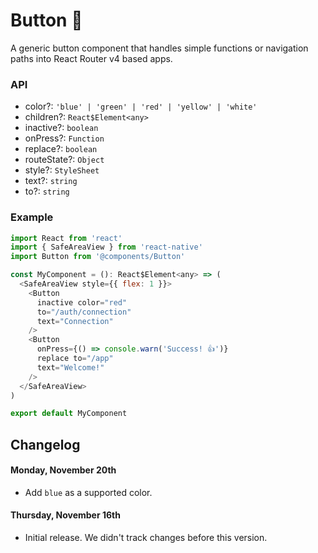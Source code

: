 # Button 🔘

A generic button component that handles simple functions or navigation paths into React Router v4 based apps.

### API

* color?: `'blue' | 'green' | 'red' | 'yellow' | 'white'`
* children?: `React$Element<any>`
* inactive?: `boolean`
* onPress?: `Function`
* replace?: `boolean`
* routeState?: `Object`
* style?: `StyleSheet`
* text?: `string`
* to?: `string`

### Example

```js
import React from 'react'
import { SafeAreaView } from 'react-native'
import Button from '@components/Button'

const MyComponent = (): React$Element<any> => (
  <SafeAreaView style={{ flex: 1 }}>
    <Button
      inactive color="red"
      to="/auth/connection"
      text="Connection"
    />
    <Button
      onPress={() => console.warn('Success! 👍')}
      replace to="/app"
      text="Welcome!"
    />
  </SafeAreaView>
)

export default MyComponent
```

## Changelog
#### Monday, November 20th
- Add `blue` as a supported color.

#### Thursday, November 16th
- Initial release. We didn't track changes before this version.
